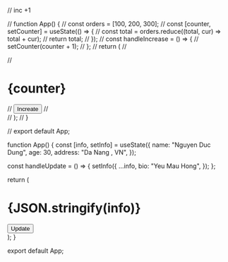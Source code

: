 // inc +1

// function App() {
// const orders = [100, 200, 300];
// const [counter, setCounter] = useState(() => {
// const total = orders.reduce((total, cur) => total + cur);
// return total;
// });
// const handleIncrease = () => {
// setCounter(counter + 1);
// };
// return (
// <div className="App">
// <h1>{counter}</h1>
// <button onClick={handleIncrease}>Increate</button>
// </div>
// );
// }

// export default App;

function App() {
const [info, setInfo] = useState({
name: "Nguyen Duc Dung",
age: 30,
address: "Da Nang , VN",
});

const handleUpdate = () => {
setInfo({
...info,
bio: "Yeu Mau Hong",
});
};

return (
<div className="App">
<h1>{JSON.stringify(info)}</h1>
<button onClick={handleUpdate}>Update</button>
</div>
);
}

export default App;
